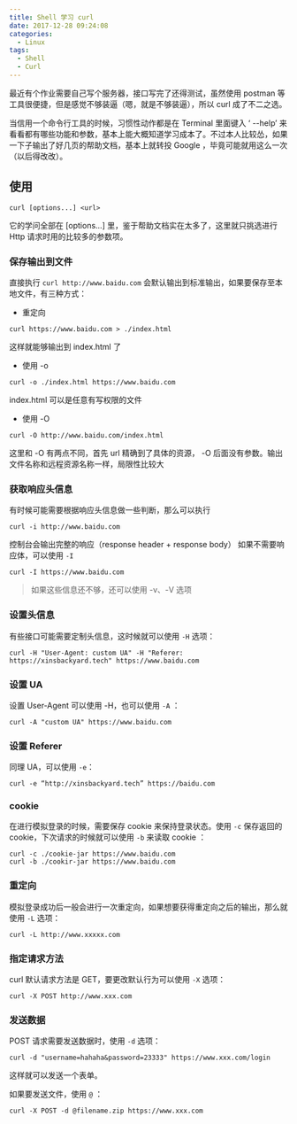 ```yaml
---
title: Shell 学习 curl
date: 2017-12-28 09:24:08
categories:
  - Linux
tags:
  - Shell
  - Curl
---
```


最近有个作业需要自己写个服务器，接口写完了还得测试，虽然使用 postman 等工具很便捷，但是感觉不够装逼（嗯，就是不够装逼），所以 curl 成了不二之选。

<!--more-->

当信用一个命令行工具的时候，习惯性动作都是在 Terminal 里面键入 ‘<tool> --help’ 来看看都有哪些功能和参数，基本上能大概知道学习成本了。不过本人比较怂，如果一下子输出了好几页的帮助文档，基本上就转投 Google ，毕竟可能就用这么一次（以后得改改）。

## 使用
```shell
curl [options...] <url>
```
它的学问全部在 [options...] 里，鉴于帮助文档实在太多了，这里就只挑选进行 Http 请求时用的比较多的参数项。

### 保存输出到文件

直接执行 `curl http://www.baidu.com` 会默认输出到标准输出，如果要保存至本地文件，有三种方式：
- 重定向
```shell
curl https://www.baidu.com > ./index.html
```
这样就能够输出到 index.html 了
- 使用 -o
```shell
curl -o ./index.html https://www.baidu.com
```
index.html 可以是任意有写权限的文件
- 使用 -O
```shell
curl -O http://www.baidu.com/index.html
```
这里和 -O 有两点不同，首先 url 精确到了具体的资源， -O 后面没有参数。输出文件名称和远程资源名称一样，局限性比较大

### 获取响应头信息

有时候可能需要根据响应头信息做一些判断，那么可以执行
```shell
curl -i http://www.baidu.com
```
控制台会输出完整的响应（response header + response body）
如果不需要响应体，可以使用 `-I`
```shell
curl -I https://www.baidu.com
```
> 如果这些信息还不够，还可以使用 -v、-V 选项

### 设置头信息
有些接口可能需要定制头信息，这时候就可以使用 `-H` 选项：
```shell
curl -H "User-Agent: custom UA" -H "Referer: https://xinsbackyard.tech" https://www.baidu.com
```

### 设置 UA
设置 User-Agent 可以使用 -H，也可以使用 `-A` ：
```shell
curl -A "custom UA" https://www.baidu.com
```

### 设置 Referer
同理 UA，可以使用 `-e`：
```shell
curl -e “http://xinsbackyard.tech” https://baidu.com
```

### cookie
在进行模拟登录的时候，需要保存 cookie 来保持登录状态。使用 `-c` 保存返回的 cookie，下次请求的时候就可以使用 `-b` 来读取 cookie ：
```shell
curl -c ./cookie-jar https://www.baidu.com
curl -b ./cookir-jar https://www.baidu.com
```

### 重定向
模拟登录成功后一般会进行一次重定向，如果想要获得重定向之后的输出，那么就使用 `-L` 选项：
```shell
curl -L http://www.xxxxx.com
```

### 指定请求方法
curl 默认请求方法是 GET，要更改默认行为可以使用 `-X` 选项：
```shell
curl -X POST http://www.xxx.com
```

### 发送数据
POST 请求需要发送数据时，使用 `-d` 选项：
```shell
curl -d "username=hahaha&password=23333" https://www.xxx.com/login
```
这样就可以发送一个表单。

如果要发送文件，使用 `@` ：
```shell
curl -X POST -d @filename.zip https://www.xxx.com
```
